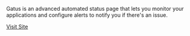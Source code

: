 Gatus is an advanced automated status page that lets you monitor your applications and configure alerts to notify you if there's an issue.

[Visit Site](https://gatus.jdbnet.co.uk)
